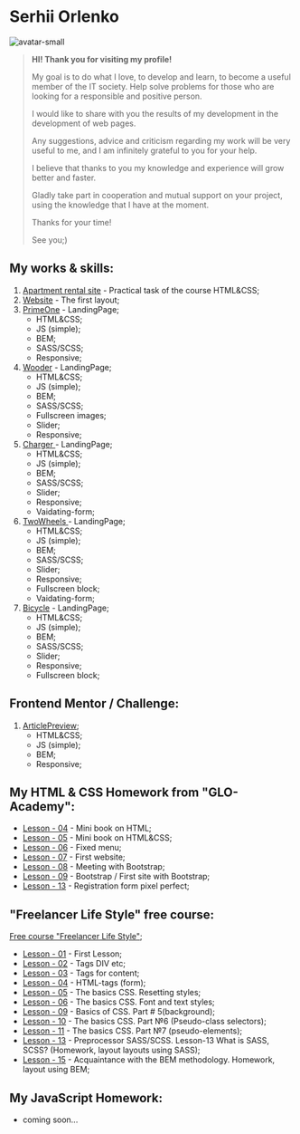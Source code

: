 # Serhii Orlenko
![avatar-small](https://user-images.githubusercontent.com/57153786/86810656-6f5c8200-c07d-11ea-9839-c9671a1a0fbf.jpg)
> **HI! Thank you for visiting my profile!**
>
> My goal is to do what I love, to develop and learn, to become a useful member of the IT society.
> Help solve problems for those who are looking for a responsible and positive person.
>
> I would like to share with you the results of my development in the development of web pages.
>
> Any suggestions, advice and criticism regarding my work will be very useful to me, and I am infinitely grateful to you for your help.
>
> I believe that thanks to you my knowledge and experience will grow better and faster.
>
> Gladly take part in cooperation and mutual support on your project, using the knowledge that I have at the moment.
>
> Thanks for your time!
>
> See you;)

## My works & skills: 
1. [Apartment rental site](https://grifano.github.io/my_works/flats_rents/) - Practical task of the course HTML&CSS;
2. [Website](https://grifano.github.io/my_works/be_original/) - The first layout;
3. [PrimeOne](https://grifano.github.io/PrimeOne/) - LandingPage;
    - HTML&CSS;
    - JS (simple);
    - BEM;
    - SASS/SCSS;
    - Responsive;
4. [Wooder](https://grifano.github.io/wooder/) - LandingPage;
    - HTML&CSS;
    - JS (simple);
    - BEM;
    - SASS/SCSS;
    - Fullscreen images;
    - Slider;
    - Responsive;
5. [Charger ](https://grifano.github.io/charger/) - LandingPage;
    - HTML&CSS;
    - JS (simple);
    - BEM;
    - SASS/SCSS;
    - Slider;
    - Responsive;
    - Vaidating-form;
5. [TwoWheels ](https://grifano.github.io/TwoWheels/) - LandingPage;
    - HTML&CSS;
    - JS (simple);
    - BEM;
    - SASS/SCSS;
    - Slider;
    - Responsive;
    - Fullscreen block;
    - Vaidating-form;
6. [Bicycle](https://grifano.github.io/Bike/) - LandingPage;
    - HTML&CSS;
    - JS (simple);
    - BEM;
    - SASS/SCSS;
    - Slider;
    - Responsive;
    - Fullscreen block;
    
## Frontend Mentor / Challenge:
1. [ArticlePreview](https://grifano.github.io/FrontendMentor/Challenge/ArticlePreview/index.html); 
    - HTML&CSS;
    - JS (simple);
    - BEM;
    - Responsive;

## My HTML & CSS Homework from "GLO-Academy":
- [Lesson - 04](https://grifano.github.io/my_homeworks/glo_academy/L04/) - Mini book on HTML;
- [Lesson - 05](https://grifano.github.io/my_homeworks/glo_academy/L05/) - Mini book on HTML&CSS;
- [Lesson - 06](https://grifano.github.io/my_homeworks/glo_academy/L06/) - Fixed menu;
- [Lesson - 07](https://grifano.github.io/my_homeworks/glo_academy/L07/) - First website;
- [Lesson - 08](https://grifano.github.io/my_homeworks/glo_academy/L08/) - Meeting with Bootstrap;
- [Lesson - 09](https://grifano.github.io/my_homeworks/glo_academy/L09/) - Bootstrap / First site with Bootstrap;
- [Lesson - 13](https://grifano.github.io/my_homeworks/glo_academy/L13/) - Registration form pixel perfect;

## "Freelancer Life Style" free course:
[Free course "Freelancer Life Style"](https://www.youtube.com/watch?v=z3GS5oYGq5U&list=PLM6XATa8CAG4F9nAIYNS5oAiPotxwLFIr);
- [Lesson - 01](https://grifano.github.io/my_homeworks/fls/01_my_first_project/my_first_project/) - First Lesson;
- [Lesson - 02](https://grifano.github.io/my_homeworks/fls/02_html_tags_1/html_tags_1/) - Tags DIV etc;
- [Lesson - 03](https://grifano.github.io/my_homeworks/fls/03_html_tags_2/html_tags_2/) - Tags for content;
- [Lesson - 04](https://grifano.github.io/my_homeworks/fls/04_html_tags_3/html_tags_3/) - HTML-tags (form);
- [Lesson - 05](https://grifano.github.io/my_homeworks/fls/05_css_1/css_1/) - The basics CSS. Resetting styles;
- [Lesson - 06](https://grifano.github.io/my_homeworks/fls/06_css_2/css_2/) - The basics CSS. Font and text styles;
- [Lesson - 09](https://grifano.github.io/my_homeworks/fls/09_css_5/css_5/homework.html) - Basics of CSS. Part # 5(background);
- [Lesson - 10](https://grifano.github.io/my_homeworks/fls/10_css_6/css_6/homework.html) - The basics CSS. Part №6 (Pseudo-class selectors);
- [Lesson - 11](https://grifano.github.io/my_homeworks/fls/11_css_7/css_7/homework.html) - The basics CSS. Part №7 (pseudo-elements);
- [Lesson - 13](https://grifano.github.io/my_homeworks/fls/13_hellosass/hellosass/homework.html) - Preprocessor SASS/SCSS. Lesson-13 What is SASS, SCSS? (Homework, layout layouts using SASS);
- [Lesson - 15](https://grifano.github.io/my_homeworks/fls/15_bem/bem/homework.html) - Acquaintance with the BEM methodology. Homework, layout using BEM;

## My JavaScript Homework:
- coming soon...
